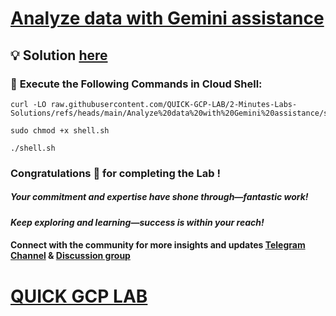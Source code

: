 # [Analyze data with Gemini assistance](https://www.cloudskillsboost.google/focuses/80989?parent=catalog)

## 💡 Solution [here]()  

### 🚀 **Execute the Following Commands in Cloud Shell:**

```
curl -LO raw.githubusercontent.com/QUICK-GCP-LAB/2-Minutes-Labs-Solutions/refs/heads/main/Analyze%20data%20with%20Gemini%20assistance/shell.sh

sudo chmod +x shell.sh

./shell.sh
```

### Congratulations 🎉 for completing the Lab !

##### *Your commitment and expertise have shone through—fantastic work!*

#### *Keep exploring and learning—success is within your reach!*

#### Connect with the community for more insights and updates [Telegram Channel](https://t.me/quickgcplab) & [Discussion group](https://t.me/quickgcplabchats)

# [QUICK GCP LAB](https://www.youtube.com/@quickgcplab)
